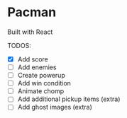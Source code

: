 # Pacman

Built with React

TODOS:

- [x] Add score
- [ ] Add enemies
- [ ] Create powerup
- [ ] Add win condition
- [ ] Animate chomp
- [ ] Add additional pickup items (extra)
- [ ] Add ghost images (extra)
